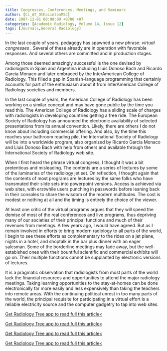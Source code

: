 ```yaml
---
title: Congresses, Conferences, Meetings, and Seminars
author: [CL_AT_OthaLintonMSJ]
date: 2007-12-01 00:00:00 +0700 +07
categories: [Academic Radiology, Volume 14, Issue 12]
tags: [Journals,General Radiology]
---
```

In the last couple of years, pedagogy has spawned a new phrase: _virtual congresses_ . Several of these already are in operation with favorable responses. And several others are committed and in production stages.

Among those deemed amazingly successful is the one devised by radiologists in Spain and Argentina including Lluis Donoso Bach and Ricardo Garcia Monaco and later embraced by the InterAmerican College of Radiology. This filled a gap in Spanish-language programming that certainly accounts for part of the enthusiasm about it from InterAmerican College of Radiology societies and members.

In the last couple of years, the American College of Radiology has been working on a similar concept and may have gone public by the time you read this. The American College of Radiology has a sliding scale of charges with radiologists in developing countries getting a free ride. The European Society of Radiology has announced the electronic availability of selected presentations from its annual convention. Likely, there are others I do not know about including commercial offering. And also, by the time this reaches your bathroom reading pile, the International Society of Radiology will be into a worldwide program, also organized by Ricardo Garcia Monaco and Lluis Donoso Bach with help from others and available through the International Society of Radiology web site.

When I first heard the phrase virtual congress, I thought it was a bit pretentious and misleading. The contents are a series of lectures by some of the luminaries of the radiology jet set. On reflection, I thought again that the contents of most programs are lectures by the same folks who have transmuted their slide sets into powerpoint versions. Access is achieved via web sites, with erstwhile users punching in passwords before leaning back in their consoles to share the wisdom of the modern multitudes. The cost is modest or nothing at all and the timing is entirely the choice of the viewer.

At least one critic of the virtual programs argues that they will speed the demise of most of the real conferences and live programs, thus depriving many of our societies of their principal functions and much of their revenues from meetings. A few years ago, I would have agreed. But as I remain involved in efforts to bring modern radiology to all parts of the world, I begin to see these efforts as complementary to the rides on a jet plane, nights in a hotel, and shoptalk in the bar plus dinner with an eager salesman. Some of the borderline meetings may fade away, but the well-estabished ones with their bountiful scientific and commercial exhibits will go on. Their multiple functions cannot be supplanted by electronic versions of lectures.

It is a pragmatic observation that radiologists from most parts of the world lack the financial resources and opportunities to attend the major radiology meetings. Taking learning opportunities to the stay-at-homes can be done electronically far more easily and less expensively than taking the teachers into remote areas. With the continuing political unrest in too many parts of the world, the principal requisite for participating in a virtual effort is a reliable electricity source and the computer gadgetry to tap into web sites.

[Get Radiology Tree app to read full this article<](https://clinicalpub.com/app)

[Get Radiology Tree app to read full this article<](https://clinicalpub.com/app)

[Get Radiology Tree app to read full this article<](https://clinicalpub.com/app)

[Get Radiology Tree app to read full this article<](https://clinicalpub.com/app)